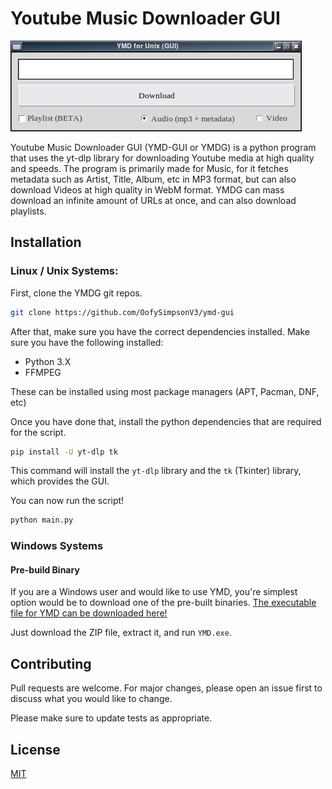 # Youtube Music Downloader GUI

![Screenshot of YMD](https://raw.githubusercontent.com/OofySimpsonV3/ymd-gui/main/screenshot.jpg)

Youtube Music Downloader GUI (YMD-GUI or YMDG) is a python program that uses the yt-dlp library for downloading Youtube media at high quality and speeds. The program is primarily made for Music, for it fetches metadata such as Artist, Title, Album, etc in MP3 format, but can also download Videos at high quality in WebM format.
YMDG can mass download an infinite amount of URLs at once, and can also download playlists.

## Installation
### Linux / Unix Systems:
First, clone the YMDG git repos.

```bash
git clone https://github.com/OofySimpsonV3/ymd-gui
```
After that, make sure you have the correct dependencies installed.
Make sure you have the following installed:
 - Python 3.X
 - FFMPEG

These can be installed using most package managers (APT, Pacman, DNF, etc)

Once you have done that, install the python dependencies that are required for the script.
```bash
pip install -U yt-dlp tk 
```
This command will install the `yt-dlp` library and the `tk` (Tkinter) library, which provides the GUI.

You can now run the script!
```bash
python main.py
```
### Windows Systems
#### Pre-build Binary
If you are a Windows user and would like to use YMD, you're simplest option would be to download one of the pre-built binaries.
[The executable file for YMD can be downloaded here!](https://website-o-tea.tk/media/other/github/ymd-alpha-0-3-win/ymd-gui-alpha-0-3-win.zip)

Just download the ZIP file, extract it, and run `YMD.exe`.

## Contributing

Pull requests are welcome. For major changes, please open an issue first
to discuss what you would like to change.

Please make sure to update tests as appropriate.

## License

[MIT](https://choosealicense.com/licenses/mit/)
